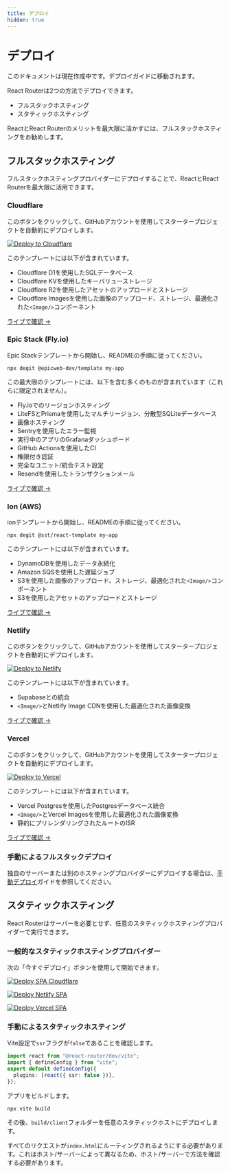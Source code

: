```yaml
---
title: デプロイ
hidden: true
---
```


# デプロイ

<docs-warning>
  このドキュメントは現在作成中です。デプロイガイドに移動されます。
</docs-warning>

React Routerは2つの方法でデプロイできます。

- フルスタックホスティング
- スタティックホスティング

ReactとReact Routerのメリットを最大限に活かすには、フルスタックホスティングをお勧めします。

## フルスタックホスティング

フルスタックホスティングプロバイダーにデプロイすることで、ReactとReact Routerを最大限に活用できます。

### Cloudflare

このボタンをクリックして、GitHubアカウントを使用してスタータープロジェクトを自動的にデプロイします。

[![Deploy to Cloudflare][cloudflare_button]][cloudflare]

このテンプレートには以下が含まれています。

- Cloudflare D1を使用したSQLデータベース
- Cloudflare KVを使用したキーバリューストレージ
- Cloudflare R2を使用したアセットのアップロードとストレージ
- Cloudflare Imagesを使用した画像のアップロード、ストレージ、最適化された`<Image/>`コンポーネント

[ライブで確認 →](https://react-router-template.pages.dev)

### Epic Stack (Fly.io)

Epic Stackテンプレートから開始し、READMEの手順に従ってください。

```
npx degit @epicweb-dev/template my-app
```

この最大限のテンプレートには、以下を含む多くのものが含まれています（これらに限定されません）。

- Fly.ioでのリージョンホスティング
- LiteFSとPrismaを使用したマルチリージョン、分散型SQLiteデータベース
- 画像ホスティング
- Sentryを使用したエラー監視
- 実行中のアプリのGrafanaダッシュボード
- GitHub Actionsを使用したCI
- 権限付き認証
- 完全なユニット/統合テスト設定
- Resendを使用したトランザクションメール

[ライブで確認 →](https://react-router-template.fly.dev)

### Ion (AWS)

ionテンプレートから開始し、READMEの手順に従ってください。

```
npx degit @sst/react-template my-app
```

このテンプレートには以下が含まれています。

- DynamoDBを使用したデータ永続化
- Amazon SQSを使用した遅延ジョブ
- S3を使用した画像のアップロード、ストレージ、最適化された`<Image/>`コンポーネント
- S3を使用したアセットのアップロードとストレージ

[ライブで確認 →](#TODO)

### Netlify

このボタンをクリックして、GitHubアカウントを使用してスタータープロジェクトを自動的にデプロイします。

[![Deploy to Netlify][netlify_button]][netlify_spa]

このテンプレートには以下が含まれています。

- Supabaseとの統合
- `<Image/>`とNetlify Image CDNを使用した最適化された画像変換

[ライブで確認 →](#TODO)

### Vercel

このボタンをクリックして、GitHubアカウントを使用してスタータープロジェクトを自動的にデプロイします。

[![Deploy to Vercel][vercel_button]][vercel_spa]

このテンプレートには以下が含まれています。

- Vercel Postgresを使用したPostgresデータベース統合
- `<Image/>`とVercel Imagesを使用した最適化された画像変換
- 静的にプリレンダリングされたルートのISR

[ライブで確認 →](#TODO)

### 手動によるフルスタックデプロイ

独自のサーバーまたは別のホスティングプロバイダーにデプロイする場合は、[手動デプロイ](../how-to/manual-deployment)ガイドを参照してください。

## スタティックホスティング

React Routerはサーバーを必要とせず、任意のスタティックホスティングプロバイダーで実行できます。

### 一般的なスタティックホスティングプロバイダー

次の「今すぐデプロイ」ボタンを使用して開始できます。

[![Deploy SPA Cloudflare][cloudflare_button]][cloudflare_spa]

[![Deploy Netlify SPA][netlify_button]][netlify_spa]

[![Deploy Vercel SPA][vercel_button]][vercel_spa]

### 手動によるスタティックホスティング

Vite設定で`ssr`フラグが`false`であることを確認します。

```ts
import react from "@react-router/dev/vite";
import { defineConfig } from "vite";
export default defineConfig({
  plugins: [react({ ssr: false })],
});
```

アプリをビルドします。

```shellscript
npx vite build
```

その後、`build/client`フォルダーを任意のスタティックホストにデプロイします。

すべてのリクエストが`index.html`にルーティングされるようにする必要があります。これはホスト/サーバーによって異なるため、ホスト/サーバーで方法を確認する必要があります。

[netlify_button]: https://www.netlify.com/img/deploy/button.svg
[netlify_spa]: https://app.netlify.com/start/deploy?repository=https://github.com/ryanflorence/templates&create_from_path=netlify-spa
[netlify_spa]: https://app.netlify.com/start/deploy?repository=https://github.com/ryanflorence/templates&create_from_path=netlify
[vercel_button]: https://vercel.com/button
[vercel_spa]: https://vercel.com/new/clone?repository-url=https://github.com/ryanflorence/templates/tree/main/vercel-spa
[cloudflare_button]: https://deploy.workers.cloudflare.com/button
[cloudflare_spa]: https://deploy.workers.cloudflare.com/?url=https://github.com/ryanflorence/templates/tree/main/cloudflare-spa
[cloudflare]: https://deploy.workers.cloudflare.com/?url=https://github.com/ryanflorence/templates/tree/main/cloudflare


